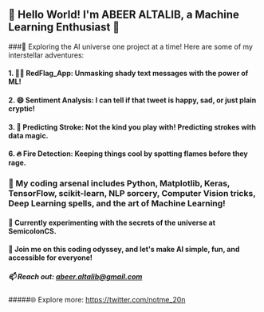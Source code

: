 ## 👋 Hello World! I'm ABEER ALTALIB, a Machine Learning Enthusiast 🤖

###🚀 Exploring the AI universe one project at a time! Here are some of my interstellar adventures:

#### 1. 🕵️‍♂️ RedFlag_App: Unmasking shady text messages with the power of ML!
#### 2. 😄 Sentiment Analysis: I can tell if that tweet is happy, sad, or just plain cryptic!
#### 3. 🧠 Predicting Stroke: Not the kind you play with! Predicting strokes with data magic.
#### 6. 🔥 Fire Detection: Keeping things cool by spotting flames before they rage.

### 👾 My coding arsenal includes Python, Matplotlib, Keras, TensorFlow, scikit-learn, NLP sorcery, Computer Vision tricks, Deep Learning spells, and the art of Machine Learning!

#### 🔬 Currently experimenting with the secrets of the universe at SemicolonCS.

#### 🌌 Join me on this coding odyssey, and let's make AI simple, fun, and accessible for everyone!

##### 📫 Reach out: abeer.altalib@gmail.com
#####🌐 Explore more: https://twitter.com/notme_20n
